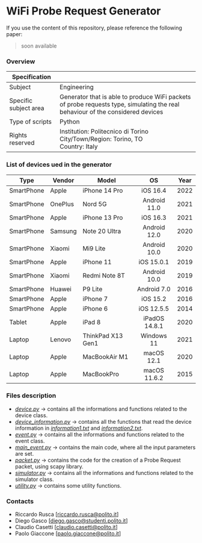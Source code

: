 # WiFi Probe Request Generator

If you use the content of this repository, please reference the following paper: 
> soon available


### Overview
| Specification |            |  
|----------|-------------|
| Subject |  Engineering | 
| Specific subject area |  Generator that is able to produce WiFi packets of probe requests type, simulating the real behaviour of the considered devices |
| Type of scripts  | Python |    
| Rights reserved  | Institution: Politecnico di Torino <br> City/Town/Region: Torino, TO <br> Country: Italy  |   


### List of devices ued in the generator
| Type   |  Vendor | Model | OS | Year | 
|----------|-------------|-------------|:-------------:|:-------------:|
| SmartPhone |  Apple | iPhone 14 Pro | iOS 16.4  | 2022 |
| SmartPhone |  OnePlus | Nord 5G | Android 11.0 | 2021 |
| SmartPhone |  Apple | iPhone 13 Pro | iOS 16.3 | 2021 |
| SmartPhone |  Samsung | Note 20 Ultra | Android 12.0 | 2020 |
| SmartPhone |  Xiaomi | Mi9 Lite | Android 10.0  | 2020 |
| SmartPhone |  Apple | iPhone 11 | iOS  15.0.1 | 2019 |
| SmartPhone |  Xiaomi | Redmi Note 8T | Android   10.0  | 2019 |
| SmartPhone |  Huawei | P9 Lite | Android   7.0  | 2016 |
| SmartPhone |  Apple | iPhone 7 | iOS 15.2 | 2016 |
| SmartPhone |  Apple  | iPhone 6 | iOS   12.5.5  | 2014 |
| Tablet |  Apple  | iPad 8 | iPadOS  14.8.1  | 2020 |
| Laptop | Lenovo | ThinkPad X13 Gen1 | Windows   11 | 2021 |
| Laptop | Apple  | MacBookAir M1 | macOS   12.1 | 2020 |
| Laptop | Apple  | MacBookPro | macOS 11.6.2 | 2015 |

### Files description
* [*device.py*](device.py) &rarr; contains all the informations and functions related to the device class.
* [*device_information.py*](device_information.py) &rarr; contains all the functions that read the device information in [*information1.txt*](information1.txt) and [*information2.txt*](information2.txt).
* [*event.py*](event.py) &rarr; contains all the informations and functions related to the event class.
* [*main_event.py*](main_event.py) &rarr; contains the main code, where all the input parameters are set.
* [*packet.py*](packet.py) &rarr; contains the code for the creation of a Probe Request packet, using scapy library.
* [*simulator.py*](simulator.py) &rarr; contains all the informations and functions related to the simulator class.
* [*utility.py*](utility.py) &rarr; contains some utility functions.

### Contacts
* Riccardo Rusca [riccardo.rusca@polito.it]
* Diego Gasco [diego.gasco@studenti.polito.it]
* Claudio Casetti [claudio.casetti@polito.it]
* Paolo Giaccone [paolo.giaccone@polito.it]
